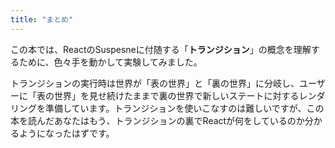 ```yaml
---
title: "まとめ"
---
```


この本では、ReactのSuspesneに付随する「**トランジション**」の概念を理解するために、色々手を動かして実験してみました。

トランジションの実行時は世界が「表の世界」と「裏の世界」に分岐し、ユーザーに「表の世界」を見せ続けたままで裏の世界で新しいステートに対するレンダリングを準備しています。トランジションを使いこなすのは難しいですが、この本を読んだあなたはもう、トランジションの裏でReactが何をしているのか分かるようになったはずです。
